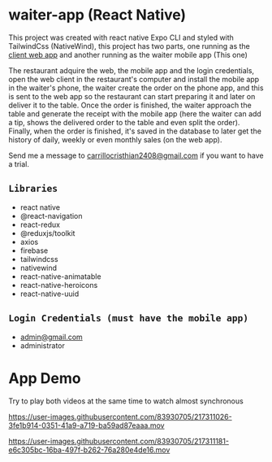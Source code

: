 
# waiter-app (React Native)

This project was created with react native Expo CLI and styled with TailwindCss (NativeWind), this project has two parts, one running as the [client web app](https://github.com/cristhiandcl/waiter-client) and another running as the waiter mobile app (This one)

The restaurant adquire the web, the mobile app and the login credentials, open the web client in the restaurant's computer and install the mobile app in the waiter's phone, the waiter create the order on the phone app, and this is sent to the web app so the restaurant can start preparing it and later on deliver it to the table. Once the order is finished, the waiter approach the table and generate the receipt with the mobile app (here the waiter can add a tip, shows the delivered order to the table and even split the order). Finally, when the order is finished, it's saved in the database to later get the history of daily, weekly or even monthly sales (on the web app).

Send me a message to carrillocristhian2408@gmail.com if you want to have a trial.

## `Libraries`

* react native
* @react-navigation
* react-redux
* @reduxjs/toolkit
* axios
* firebase
* tailwindcss
* nativewind
* react-native-animatable
* react-native-heroicons
* react-native-uuid

## `Login Credentials (must have the mobile app)`

- admin@gmail.com
- administrator

# App Demo

Try to play both videos at the same time to watch almost synchronous

https://user-images.githubusercontent.com/83930705/217311026-3fe1b914-0351-41a9-a719-ba59ad87eaaa.mov

https://user-images.githubusercontent.com/83930705/217311181-e6c305bc-16ba-497f-b262-76a280e4de16.mov

